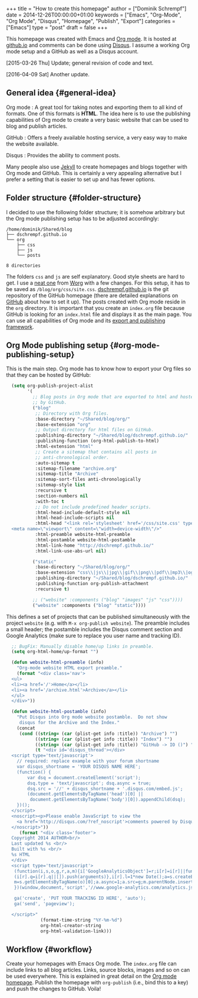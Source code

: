 +++
title = "How to create this homepage"
author = ["Dominik Schrempf"]
date = 2014-12-26T00:00:00+01:00
keywords = ["Emacs", "Org-Mode", "Org Mode", "Disqus", "Homepage", "Publish", "Export"]
categories = ["Emacs"]
type = "post"
draft = false
+++

This homepage was created with Emacs and [Org mode](http://orgmode.org/). It is hosted at [github.io](https://pages.github.com/) and
comments can be done using [Disqus](https://disqus.com/). I assume a working Org mode setup and a
GitHub as well as a Disqus account.

<span class="timestamp-wrapper"><span class="timestamp">[2015-03-26 Thu] </span></span> Update; general revision of code and text.

<span class="timestamp-wrapper"><span class="timestamp">[2016-04-09 Sat] </span></span> Another update.


## General idea {#general-idea}

Org mode
: A great tool for taking notes and exporting them to
    all kind of formats.  One of this formats is **HTML**.  The idea
    here is to use the publishing capabilities of Org mode to create
    a very basic website that can be used to blog and publish
    articles.

GitHub
: Offers a freely available hosting service, a very easy way
    to make the website available.

Disqus
: Provides the ability to comment posts.

Many people also use [Jekyll](http://jekyllrb.com/) to create homepages and blogs together
with Org mode and GitHub.  This is certainly a very appealing
alternative but I prefer a setting that is easier to set up and has
fewer options.


## Folder structure {#folder-structure}

I decided to use the following folder structure; it is somehow
arbitrary but the Org mode publishing setup has to be adjusted
accordingly:

```text
/home/dominik/Shared/blog
├── dschrempf.github.io
└── org
    ├── css
    ├── js
    └── posts

8 directories
```

The folders `css` and `js` are self explanatory.  Good style sheets
are hard to get.  I use a [neat one](../../css/site.css) from [Worg](http://orgmode.org/worg/) with a few changes.  For
this setup, it has to be saved as `/blog/org/css/site.css`.
[dschrempf.github.io](https://github.com/dschrempf/dschrempf.github.io) is the git repository of the GitHub homepage
(there are detailed explanations on [GitHub](https://pages.github.com/) about how to set it up).
The posts created with Org mode reside in the `org` directory.  It is
important that you create an `index.org` file because GitHub is
looking for an `index.html` file and displays it as the main page.
You can use all capabilities of Org mode and its [export and publishing
framework](http://orgmode.org/manual/HTML-export.html#HTML-export).


## Org Mode publishing setup {#org-mode-publishing-setup}

This is the main step.  Org mode has to know how to export your Org
files so that they can be hosted by GitHub:

<a id="code-snippet--Org publish setup"></a>
```lisp
  (setq org-publish-project-alist
        '(
          ;; Blog posts in Org mode that are exported to html and hosted
          ;; by GitHub.
          ("blog"
           ;; Directory with Org files.
           :base-directory "~/Shared/blog/org/"
           :base-extension "org"
           ;; Output directory for html files on GitHub.
           :publishing-directory "~/Shared/blog/dschrempf.github.io/"
           :publishing-function (org-html-publish-to-html)
           :html-extension "html"
           ;; Create a sitemap that contains all posts in
           ;; anti-chronological order.
           :auto-sitemap t
           :sitemap-filename "archive.org"
           :sitemap-title "Archive"
           :sitemap-sort-files anti-chronologically
           :sitemap-style list
           :recursive t
           :section-numbers nil
           :with-toc t
           ;; Do not include predefined header scripts.
           :html-head-include-default-style nil
           :html-head-include-scripts nil
           :html-head "<link rel='stylesheet' href='/css/site.css' type='text/css'/>
  <meta name=\"viewport\" content=\"width=device-width\"/>"
           :html-preamble website-html-preamble
           :html-postamble website-html-postamble
           :html-link-home "http://dschrempf.github.io/"
           :html-link-use-abs-url nil)

          ("static"
           :base-directory "~/Shared/blog/org/"
           :base-extension "css\\|js\\|jpg\\|gif\\|png\\|pdf\\|mp3\\|ogg\\|swf"
           :publishing-directory "~/Shared/blog/dschrempf.github.io/"
           :publishing-function org-publish-attachment
           :recursive t)

          ;; ("website" :components ("blog" "images" "js" "css"))))
          ("website" :components ("blog" "static"))))
```

This defines a set of projects that can be published simultaneously
with the project `website` (e.g. with `M-x org-publish website`).  The
preamble includes a small header; the postamble includes the Disqus
comment section and Google Analytics (make sure to replace you
user name and tracking ID).

<a id="code-snippet--Preamble and postamble"></a>
```lisp
  ;; BugFix: Manually disable home/up links in preamble.
  (setq org-html-home/up-format "")

  (defun website-html-preamble (info)
    "Org-mode website HTML export preamble."
    (format "<div class='nav'>
  <ul>
  <li><a href='/'>Home</a></li>
  <li><a href='/archive.html'>Archive</a></li>
  </ul>
  </div>"))

  (defun website-html-postamble (info)
    "Put Disqus into Org mode website postamble.  Do not show
     disqus for the Archive and the Index."
    (concat
     (cond ((string= (car (plist-get info :title)) "Archive") "")
           ((string= (car (plist-get info :title)) "Index") "")
           ((string= (car (plist-get info :title)) "GitHub -> IO ()") "")
           (t "<div id='disqus_thread'></div>
  <script type='text/javascript'>
    // required: replace example with your forum shortname
    var disqus_shortname = 'YOUR DISQUS NAME HERE';
    (function() {
        var dsq = document.createElement('script');
        dsq.type = 'text/javascript'; dsq.async = true;
        dsq.src = '//' + disqus_shortname + '.disqus.com/embed.js';
        (document.getElementsByTagName('head')[0] ||
         document.getElementsByTagName('body')[0]).appendChild(dsq);
    })();
  </script>
  <noscript><p>Please enable JavaScript to view the
    <a href='http://disqus.com/?ref_noscript'>comments powered by Disqus.</a></p>
  </noscript>"))
     (format "<div class='footer'>
  Copyright 2014 AUTHOR<br/>
  Last updated %s <br/>
  Built with %s <br/>
  %s HTML
  </div>
  <script type='text/javascript'>
   (function(i,s,o,g,r,a,m){i['GoogleAnalyticsObject']=r;i[r]=i[r]||function(){
   (i[r].q=i[r].q||[]).push(arguments)},i[r].l=1*new Date();a=s.createElement(o),
   m=s.getElementsByTagName(o)[0];a.async=1;a.src=g;m.parentNode.insertBefore(a,m)
   })(window,document,'script','//www.google-analytics.com/analytics.js','ga');

   ga('create', 'PUT YOUR TRACKING ID HERE', 'auto');
   ga('send', 'pageview');

  </script>"
             (format-time-string "%Y-%m-%d")
             org-html-creator-string
             org-html-validation-link)))
```


## Workflow {#workflow}

Create your homepages with Emacs Org mode.  The `index.org` file can
include links to all blog articles.  Links, source blocks, images and
so on can be used everywhere.  This is explained in great detail on
the [Org mode homepage](http://orgmode.org/manual/HTML-export.html#HTML-export).  Publish the homepage with `org-publish` (i.e.,
bind this to a key) and push the changes to GitHub.  Voila!
